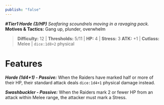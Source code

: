 ```yaml
---
publish: "false"
---
```

***#Tier1 Horde (3/HP)***
*Seafaring scoundrels moving in a ravaging pack.*
**Motives & Tactics:** Gang up, plunder, overwhelm

> **Difficulty:** 12 | **Thresholds:** 5/11 | **HP:** 4 | **Stress:** 3
> **ATK:** +1 | **Cutlass:** Melee | `dice:1d8+2` physical

# Features

***Horde (1d4+1) - Passive:*** When the Raiders have marked half or more of their HP, their standard attack deals `dice:1d4+1` physical damage instead.

***Swashbuckler - Passive:*** When the Raiders mark 2 or fewer HP from an attack within Melee range, the attacker must mark a Stress.
